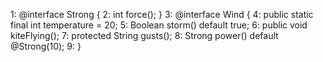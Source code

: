 1: @interface Strong {
2:    int force(); }
3: @interface Wind {
4:    public static final int temperature = 20; 
5:    Boolean storm() default true;
6:    public void kiteFlying();
7:    protected String gusts();
8:    Strong power() default @Strong(10);
9: }
